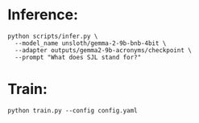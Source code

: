 # Inference:
```
python scripts/infer.py \
  --model_name unsloth/gemma-2-9b-bnb-4bit \
  --adapter outputs/gemma2-9b-acronyms/checkpoint \
  --prompt "What does SJL stand for?"
 ```

# Train:
```
python train.py --config config.yaml
```

